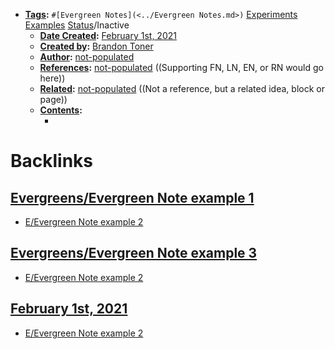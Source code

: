 - **[Tags](<../Tags.md>):** `#[Evergreen Notes](<../Evergreen Notes.md>)` [Experiments](<../Experiments.md>) [Examples](<../Examples.md>) [Status](<../Status.md>)/Inactive
    - **[Date Created](<../Date Created.md>):** [February 1st, 2021](<../February 1st, 2021.md>)
    - **[Created by](<../Created by.md>):** [Brandon Toner](<../Brandon Toner.md>)
    - **[Author](<../Author.md>):** [not-populated](<../not-populated.md>)
    - **[References](<../References.md>):** [not-populated](<../not-populated.md>) ((Supporting FN, LN, EN, or RN would go here))
    - **[Related](<../Related.md>):** [not-populated](<../not-populated.md>) ((Not a reference, but a related idea, block or page))
    - **[Contents](<../Contents.md>):** 
        - <Note content goes here>

# Backlinks
## [Evergreens/Evergreen Note example 1](<Evergreens/Evergreen Note example 1.md>)
- [E/Evergreen Note example 2](<../E/Evergreen Note example 2.md>)

## [Evergreens/Evergreen Note example 3](<Evergreens/Evergreen Note example 3.md>)
- [E/Evergreen Note example 2](<../E/Evergreen Note example 2.md>)

## [February 1st, 2021](<February 1st, 2021.md>)
- [E/Evergreen Note example 2](<../E/Evergreen Note example 2.md>)

